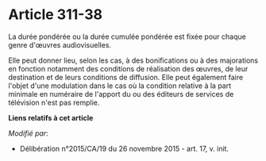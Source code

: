 # Article 311-38

La durée pondérée ou la durée cumulée pondérée est fixée pour chaque genre d'œuvres audiovisuelles. 

Elle peut donner lieu, selon les cas, à des bonifications ou à des majorations  en fonction notamment des conditions de
réalisation des œuvres, de leur destination et de leurs conditions de diffusion. Elle peut également faire l'objet d'une
modulation dans le cas où la condition relative à la part minimale en numéraire de l'apport du ou des éditeurs de services de
télévision n'est pas remplie.

**Liens relatifs à cet article**

_Modifié par_:

  - Délibération n°2015/CA/19 du 26 novembre 2015 - art. 17, v. init.
